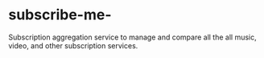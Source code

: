 # subscribe-me-
Subscription aggregation service to manage and compare all the all music, video, and other subscription services.
